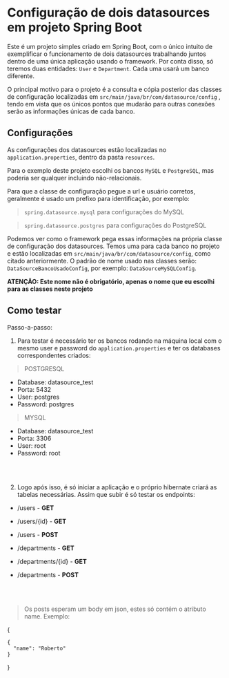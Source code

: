 # Configuração de dois datasources em projeto Spring Boot
Este é um projeto simples criado em Spring Boot, com o único intuito de exemplificar o funcionamento de dois datasources trabalhando juntos dentro de uma única aplicação usando o framework.
Por conta disso, só teremos duas entidades: `User` e `Department`. Cada uma usará um banco diferente.

O principal motivo para o projeto é a consulta e cópia posterior das classes de configuração localizadas em `src/main/java/br/com/datasource/config` , 
tendo em vista que os únicos pontos que mudarão para outras conexões serão as informações únicas de cada banco.


## Configurações
As configurações dos datasources estão localizadas no `application.properties`, dentro da pasta `resources`.

Para o exemplo deste projeto escolhi os bancos `MySQL` e `PostgreSQL`, mas poderia ser qualquer incluindo não-relacionais.

Para que a classe de configuração pegue a url e usuário corretos, geralmente é usado um prefixo para identificação, por exemplo:

> `spring.datasource.mysql` para configurações do MySQL

> `spring.datasource.postgres` para configurações do PostgreSQL

Podemos ver como o framework pega essas informações na própria classe de configuração dos datasources. Temos uma para cada banco no projeto e estão
localizadas em `src/main/java/br/com/datasource/config`, como citado anteriormente. O padrão de nome usado nas classes serão: `DataSourceBancoUsadoConfig`, por exemplo:
`DataSourceMySQLConfig`. 

**ATENÇÃO: Este nome não é obrigatório, apenas o nome que eu escolhi para as classes neste projeto**


## Como testar

Passo-a-passo:

1. Para testar é necessário ter os bancos rodando na máquina local com o mesmo user e password do `application.properties` e ter os databases correspondentes criados:

> POSTGRESQL

- Database: datasource_test
- Porta: 5432
- User: postgres
- Password: postgres

> MYSQL

- Database: datasource_test
- Porta: 3306
- User: root
- Password: root

<br>
<br>

2. Logo após isso, é só iniciar a aplicação e o próprio hibernate criará as tabelas necessárias. Assim
que subir é só testar os endpoints:

- /users - **GET**
- /users/{id} - **GET**
- /users - **POST**

- /departments - **GET**
- /departments/{id} - **GET**
- /departments - **POST**

<br>
<br>

> Os posts esperam um body em json, estes só contém o atributo name. Exemplo:

{

    { 
      "name": "Roberto"
    }
    
}

